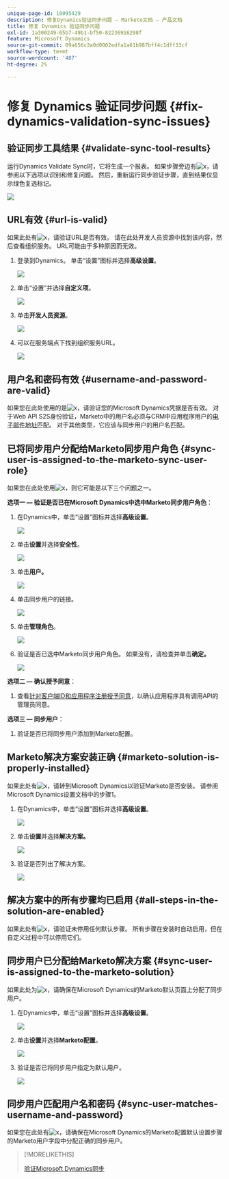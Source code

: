 ```yaml
---
unique-page-id: 10095429
description: 修复Dynamics验证同步问题 — Marketo文档 — 产品文档
title: 修复 Dynamics 验证同步问题
exl-id: 1a300249-65b7-49b1-bf50-82236916298f
feature: Microsoft Dynamics
source-git-commit: 09a656c3a0d0002edfa1a61b987bff4c1dff33cf
workflow-type: tm+mt
source-wordcount: '487'
ht-degree: 2%

---
```


# 修复 Dynamics 验证同步问题 {#fix-dynamics-validation-sync-issues}

## 验证同步工具结果 {#validate-sync-tool-results}

运行Dynamics Validate Sync时，它将生成一个报表。 如果步骤旁边有![x](assets/delete.png)，请参阅以下选项以识别和修复问题。 然后，重新运行同步验证步骤，直到结果仅显示绿色复选标记。

![](assets/image2015-9-22-15-3a58-3a12.png)

## URL有效 {#url-is-valid}

如果此处有![x](assets/delete.png)，请验证URL是否有效。 请在此处开发人员资源中找到该内容，然后查看组织服务。 URL可能由于多种原因而无效。

1. 登录到Dynamics。 单击“设置”图标并选择&#x200B;**高级设置**。

   ![](assets/one.png)

1. 单击“设置”并选择&#x200B;**自定义项**。

   ![](assets/two.png)

1. 单击&#x200B;**开发人员资源**。

   ![](assets/three.png)

1. 可以在服务端点下找到组织服务URL。

   ![](assets/four.png)

## 用户名和密码有效 {#username-and-password-are-valid}

如果您在此处使用的是![x](assets/delete.png)，请验证您的Microsoft Dynamics凭据是否有效。 对于Web API S2S身份验证，Marketo中的用户名必须与CRM中应用程序用户的[电子邮件地址](https://docs.microsoft.com/en-us/power-platform/admin/manage-application-users#view-or-edit-the-details-of-an-application-user)匹配。 对于其他类型，它应该与同步用户的用户名匹配。

## 已将同步用户分配给Marketo同步用户角色 {#sync-user-is-assigned-to-the-marketo-sync-user-role}

如果您在此处使用![x](assets/delete.png)，则它可能是以下三个问题之一。

**选项一 — 验证是否已在Microsoft Dynamics中选中Marketo同步用户角色**：

1. 在Dynamics中，单击“设置”图标并选择&#x200B;**高级设置**。

   ![](assets/one.png)

1. 单击&#x200B;**设置**&#x200B;并选择&#x200B;**安全性**。

   ![](assets/six.png)

1. 单击&#x200B;**用户。**

   ![](assets/image2015-9-24-9-3a47-3a25.png)

1. 单击同步用户的链接。

   ![](assets/seven.png)

1. 单击&#x200B;**管理角色**。

   ![](assets/eight.png)

1. 验证是否已选中Marketo同步用户角色。 如果没有，请检查并单击&#x200B;**确定。**

   ![](assets/image2015-9-24-9-3a59-3a21.png)

**选项二 — 确认授予同意**：

1. 查看[针对客户端ID和应用程序注册授予同意](/help/marketo/product-docs/crm-sync/microsoft-dynamics-sync/sync-setup/grant-consent-for-client-id-and-app-registration.md)，以确认应用程序具有调用API的管理员同意。

**选项三 — 同步用户**：

1. 验证是否已将同步用户添加到Marketo配置。

## Marketo解决方案安装正确 {#marketo-solution-is-properly-installed}

如果此处有![x](assets/delete.png)，请转到Microsoft Dynamics以验证Marketo是否安装。 请参阅Microsoft Dynamics设置文档中的步骤1。

1. 在Dynamics中，单击“设置”图标并选择&#x200B;**高级设置**。

   ![](assets/one.png)

1. 单击&#x200B;**设置**&#x200B;并选择&#x200B;**解决方案。**

   ![](assets/eleven.png)

1. 验证是否列出了解决方案。

   ![](assets/twelve.png)

## 解决方案中的所有步骤均已启用 {#all-steps-in-the-solution-are-enabled}

如果此处有![x](assets/delete.png)，请验证未停用任何默认步骤。 所有步骤在安装时自动启用，但在自定义过程中可以停用它们。

## 同步用户已分配给Marketo解决方案 {#sync-user-is-assigned-to-the-marketo-solution}

如果此处为![x](assets/delete.png)，请确保在Microsoft Dynamics的Marketo默认页面上分配了同步用户。

1. 在Dynamics中，单击“设置”图标并选择&#x200B;**高级设置**。

   ![](assets/one.png)

1. 单击&#x200B;**设置**&#x200B;并选择&#x200B;**Marketo配置**。

   ![](assets/thirteen.png)

1. 验证是否已将同步用户指定为默认用户。

   ![](assets/fourteen.png)

## 同步用户匹配用户名和密码 {#sync-user-matches-username-and-password}

如果您在此处有![x](assets/delete.png)，请确保在Microsoft Dynamics的Marketo配置默认设置步骤的Marketo用户字段中分配正确的同步用户。

>[!MORELIKETHIS]
>
>[验证Microsoft Dynamics同步](/help/marketo/product-docs/crm-sync/microsoft-dynamics-sync/sync-setup/validate-microsoft-dynamics-sync.md)
